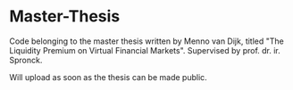 # Master-Thesis
Code belonging to the master thesis written by Menno van Dijk, titled "The Liquidity Premium on Virtual Financial Markets".
Supervised by prof. dr. ir. Spronck.

Will upload as soon as the thesis can be made public.
